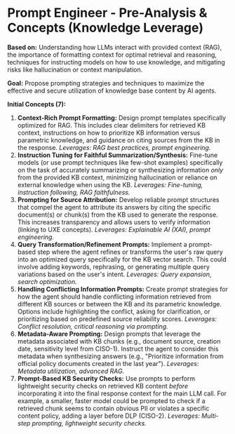 # Prompt Engineer - Pre-Analysis & Concepts (Knowledge Leverage)

**Based on:** Understanding how LLMs interact with provided context (RAG), the importance of formatting context for optimal retrieval and reasoning, techniques for instructing models on how to use knowledge, and mitigating risks like hallucination or context manipulation.

**Goal:** Propose prompting strategies and techniques to maximize the effective and secure utilization of knowledge base content by AI agents.

**Initial Concepts (7):**

1.  **Context-Rich Prompt Formatting:** Design prompt templates specifically optimized for RAG. This includes clear delimiters for retrieved KB context, instructions on how to prioritize KB information versus parametric knowledge, and guidance on citing sources from the KB in the response. *Leverages: RAG best practices, prompt engineering.*
2.  **Instruction Tuning for Faithful Summarization/Synthesis:** Fine-tune models (or use prompt techniques like few-shot examples) specifically on the task of accurately summarizing or synthesizing information *only* from the provided KB context, minimizing hallucination or reliance on external knowledge when using the KB. *Leverages: Fine-tuning, instruction following, RAG faithfulness.*
3.  **Prompting for Source Attribution:** Develop reliable prompt structures that compel the agent to attribute its answers by citing the specific document(s) or chunk(s) from the KB used to generate the response. This increases transparency and allows users to verify information (linking to UXE concepts). *Leverages: Explainable AI (XAI), prompt engineering.*
4.  **Query Transformation/Refinement Prompts:** Implement a prompt-based step where the agent refines or transforms the user's raw query into an optimized query specifically for the KB vector search. This could involve adding keywords, rephrasing, or generating multiple query variations based on the user's intent. *Leverages: Query expansion, search optimization.*
5.  **Handling Conflicting Information Prompts:** Create prompt strategies for how the agent should handle conflicting information retrieved from different KB sources or between the KB and its parametric knowledge. Options include highlighting the conflict, asking for clarification, or prioritizing based on predefined source reliability scores. *Leverages: Conflict resolution, critical reasoning via prompting.*
6.  **Metadata-Aware Prompting:** Design prompts that leverage the metadata associated with KB chunks (e.g., document source, creation date, sensitivity level from CISO-1). Instruct the agent to consider this metadata when synthesizing answers (e.g., "Prioritize information from official policy documents created in the last year"). *Leverages: Metadata utilization, advanced RAG.*
7.  **Prompt-Based KB Security Checks:** Use prompts to perform lightweight security checks on retrieved KB content *before* incorporating it into the final response context for the main LLM call. For example, a smaller, faster model could be prompted to check if a retrieved chunk seems to contain obvious PII or violates a specific content policy, adding a layer before DLP (CISO-2). *Leverages: Multi-step prompting, lightweight security checks.* 